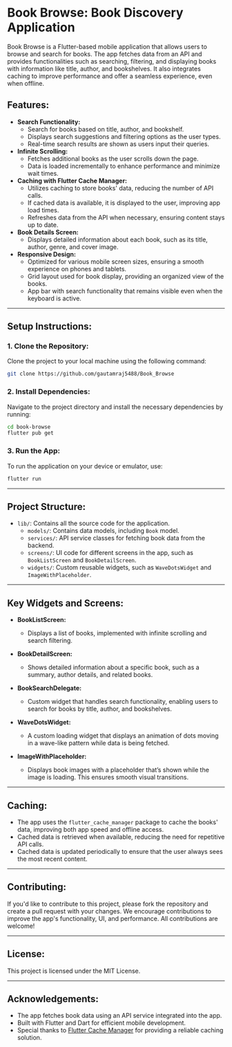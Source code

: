 # **Book Browse: Book Discovery Application**

Book Browse is a Flutter-based mobile application that allows users to browse and search for books. The app fetches data from an API and provides functionalities such as searching, filtering, and displaying books with information like title, author, and bookshelves. It also integrates caching to improve performance and offer a seamless experience, even when offline.

## **Features:**
- **Search Functionality:** 
  - Search for books based on title, author, and bookshelf.
  - Displays search suggestions and filtering options as the user types.
  - Real-time search results are shown as users input their queries.
- **Infinite Scrolling:**
  - Fetches additional books as the user scrolls down the page.
  - Data is loaded incrementally to enhance performance and minimize wait times.
- **Caching with Flutter Cache Manager:** 
  - Utilizes caching to store books' data, reducing the number of API calls.
  - If cached data is available, it is displayed to the user, improving app load times.
  - Refreshes data from the API when necessary, ensuring content stays up to date.
- **Book Details Screen:**
  - Displays detailed information about each book, such as its title, author, genre, and cover image.
- **Responsive Design:** 
  - Optimized for various mobile screen sizes, ensuring a smooth experience on phones and tablets.
  - Grid layout used for book display, providing an organized view of the books.
  - App bar with search functionality that remains visible even when the keyboard is active.

---

## **Setup Instructions:**

### **1. Clone the Repository:**
Clone the project to your local machine using the following command:

```bash
git clone https://github.com/gautamraj5488/Book_Browse
```

### **2. Install Dependencies:**
Navigate to the project directory and install the necessary dependencies by running:

```bash
cd book-browse
flutter pub get
```

### **3. Run the App:**
To run the application on your device or emulator, use:

```bash
flutter run
```

---

## **Project Structure:**

- `lib/`: Contains all the source code for the application.
  - `models/`: Contains data models, including `Book` model.
  - `services/`: API service classes for fetching book data from the backend.
  - `screens/`: UI code for different screens in the app, such as `BookListScreen` and `BookDetailScreen`.
  - `widgets/`: Custom reusable widgets, such as `WaveDotsWidget` and `ImageWithPlaceholder`.

---

## **Key Widgets and Screens:**

- **BookListScreen:**
  - Displays a list of books, implemented with infinite scrolling and search filtering.
  
- **BookDetailScreen:**
  - Shows detailed information about a specific book, such as a summary, author details, and related books.

- **BookSearchDelegate:**
  - Custom widget that handles search functionality, enabling users to search for books by title, author, and bookshelves.

- **WaveDotsWidget:**
  - A custom loading widget that displays an animation of dots moving in a wave-like pattern while data is being fetched.

- **ImageWithPlaceholder:**
  - Displays book images with a placeholder that’s shown while the image is loading. This ensures smooth visual transitions.

---

## **Caching:**
- The app uses the `flutter_cache_manager` package to cache the books' data, improving both app speed and offline access.
- Cached data is retrieved when available, reducing the need for repetitive API calls.
- Cached data is updated periodically to ensure that the user always sees the most recent content.

---

## **Contributing:**
If you'd like to contribute to this project, please fork the repository and create a pull request with your changes. We encourage contributions to improve the app's functionality, UI, and performance. All contributions are welcome!

---

## **License:**
This project is licensed under the MIT License.

---

## **Acknowledgements:**
- The app fetches book data using an API service integrated into the app.
- Built with Flutter and Dart for efficient mobile development.
- Special thanks to [Flutter Cache Manager](https://pub.dev/packages/flutter_cache_manager) for providing a reliable caching solution.
